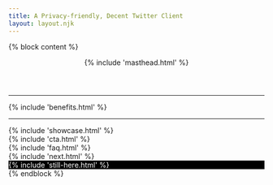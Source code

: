 ```yaml
---
title: A Privacy-friendly, Decent Twitter Client
layout: layout.njk
---
```


{% block content %}
<!-- Masthead -->
<header class="masthead text-center">
  {% include 'masthead.html' %}
</header>

<hr class="w-60 mx-auto">

<section id="benefits" class="features-icons my-5">
  {% include 'benefits.html' %}
</section>

<hr class="w-60 mx-auto">

<section class="showcase py-5 mt-5">
  {% include 'showcase.html' %}
</section>

<section id="cta" class="container text-center mt-5 py-5">
  {% include 'cta.html' %}
</section>

<section id="faq" class=" mt-5 py-5">
  {% include 'faq.html' %}
</section>

<section class="mt-5">
  {% include 'next.html' %}
</section>

<section class="mt-5" style="background-color: black!important; color: white!important;">
  {% include 'still-here.html' %}
</section>
{% endblock %}